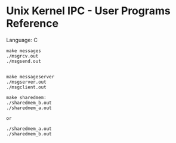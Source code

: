 # Unix Kernel IPC - User Programs Reference
Language: C

```
make messages
./msgrcv.out
./msgsend.out


make messageserver
./msgserver.out
./msgclient.out

make sharedmem:
./sharedmem_b.out
./sharedmem_a.out

or

./sharedmem_a.out
./sharedmem_b.out
```
